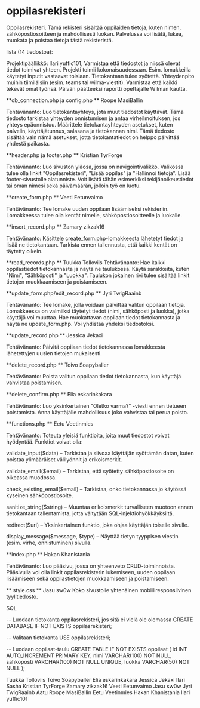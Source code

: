 # oppilasrekisteri


Oppilasrekisteri. Tämä rekisteri sisältää oppilaiden tietoja, kuten nimen, sähköpostiosoitteen ja mahdollisesti luokan. Palvelussa voi lisätä, lukea, muokata ja poistaa tietoja tästä rekisteristä.  

 

lista (14 tiedostoa): 

Projektipäällikkö: Ilari yuffic101, Varmistaa että tiedostot ja niissä olevat tiedot toimivat yhteen. Projekti toimii kokonaisuudessaan. Esim. lomakkeilla käytetyt inputit vastaavat toisiaan. Tietokantaan tulee syötettä. Yhteydenpito muihin tiimiläisiin (esim. teams tai wilma-viestit). Varmistaa että kaikki tekevät omat työnsä. Päivän päätteeksi raportti opettajalle Wilman kautta.

**db_connection.php ja config.php ** Roope		MasiBallin

Tehtävänanto: Luo tietokantayhteys, jota muut tiedostot käyttävät. Tämä tiedosto tarkistaa yhteyden onnistumisen ja antaa virheilmoituksen, jos yhteys epäonnistuu. Määrittele tietokantayhteyden asetukset, kuten palvelin, käyttäjätunnus, salasana ja tietokannan nimi. Tämä tiedosto sisältää vain nämä asetukset, jotta tietokantatiedot on helppo päivittää yhdestä paikasta. 

**header.php ja footer.php ** Kristian	TyrForge

Tehtävänanto: Luo sivuston yläosa, jossa on navigointivalikko. Valikossa tulee olla linkit "Oppilasrekisteri", "Lisää oppilas" ja "Hallinnoi tietoja". Lisää footer-sivustolle alatunniste. Voit lisätä tähän esimerkiksi tekijänoikeustiedot tai oman nimesi sekä päivämäärän, jolloin työ on luotu. 

**create_form.php ** Veeti		Eetunvaimo

Tehtävänanto: Tee lomake uuden oppilaan lisäämiseksi rekisteriin. Lomakkeessa tulee olla kentät nimelle, sähköpostiosoitteelle ja luokalle. 

**insert_record.php ** Zamary		zikzak16

Tehtävänanto: Käsittele create_form.php-lomakkeesta lähetetyt tiedot ja lisää ne tietokantaan. Tarkista ennen tallennusta, että kaikki kentät on täytetty oikein. 

**read_records.php   ** Tuukka		Tolloviis
Tehtävänanto: Hae kaikki oppilastiedot tietokannasta ja näytä ne taulukossa. Käytä sarakkeita, kuten "Nimi", "Sähköposti" ja "Luokka". Taulukon jokainen rivi tulee sisältää linkit tietojen muokkaamiseen ja poistamiseen. 

**update_form.php/edit_record.php ** Jyri		TwigRaainb

Tehtävänanto: Tee lomake, jolla voidaan päivittää valitun oppilaan tietoja. Lomakkeessa on valmiiksi täytetyt tiedot (nimi, sähköposti ja luokka), jotka käyttäjä voi muuttaa. Hae muokattavan oppilaan tiedot tietokannasta ja näytä ne update_form.php. Voi yhdistää yhdeksi tiedostoksi. 

**update_record.php ** Jessica 	Jekaxi

Tehtävänanto: Päivitä oppilaan tiedot tietokannassa lomakkeesta lähetettyjen uusien tietojen mukaisesti. 

**delete_record.php ** Toivo		Soapyballer

Tehtävänanto: Poista valitun oppilaan tiedot tietokannasta, kun käyttäjä vahvistaa poistamisen. 

**delete_confirm.php ** Elia 		eskarinkakara

Tehtävänanto: Luo yksinkertainen "Oletko varma?" -viesti ennen tietueen poistamista. Anna käyttäjälle mahdollisuus joko vahvistaa tai perua poisto. 

**functions.php ** Eetu		Veetinmies

Tehtävänanto: Toteuta yleisiä funktioita, joita muut tiedostot voivat hyödyntää. Funktiot voivat olla: 

validate_input($data) – Tarkistaa ja siivoaa käyttäjän syöttämän datan, kuten poistaa ylimääräiset välilyönnit ja erikoismerkit. 

validate_email($email) – Tarkistaa, että syötetty sähköpostiosoite on oikeassa muodossa. 

check_existing_email($email) – Tarkistaa, onko tietokannassa jo käytössä kyseinen sähköpostiosoite. 

sanitize_string($string) – Muuntaa erikoismerkit turvalliseen muotoon ennen tietokantaan tallentamista, jotta vältytään SQL-injektiohyökkäyksiltä. 

redirect($url) – Yksinkertainen funktio, joka ohjaa käyttäjän toiselle sivulle. 

display_message($message, $type) – Näyttää tietyn tyyppisen viestin (esim. virhe, onnistuminen) sivulla. 

**index.php ** Hakan		Khanistania

Tehtävänanto: Luo pääsivu, jossa on yhteenveto CRUD-toiminnoista. Pääsivulla voi olla linkit oppilasrekisterin lukemiseen, uuden oppilaan lisäämiseen sekä oppilastietojen muokkaamiseen ja poistamiseen. 


** style.css ** Jasu		sw0w
Koko sivustolle yhtenäinen mobiiliresponsiivinen tyylitiedosto.


SQL

-- Luodaan tietokanta oppilasrekisteri, jos sitä ei vielä ole olemassa
CREATE DATABASE IF NOT EXISTS oppilasrekisteri;

-- Valitaan tietokanta
USE oppilasrekisteri;

-- Luodaan oppilaat-taulu
CREATE TABLE IF NOT EXISTS oppilaat (
    id INT AUTO_INCREMENT PRIMARY KEY,
    nimi VARCHAR(100) NOT NULL,
    sahkoposti VARCHAR(100) NOT NULL UNIQUE,
    luokka VARCHAR(50) NOT NULL
);




Tuukka		Tolloviis
Toivo		Soapyballer
Elia 		eskarinkakara
Jessica 	Jekaxi
Ilari
Sasha
Kristian	TyrForge
Zamary		zikzak16
Veeti		Eetunvaimo
Jasu		sw0w
Jyri		TwigRaainb
Aatu
Roope		MasiBallin
Eetu		Veetinmies
Hakan		Khanistania
Ilari yuffic101

 
